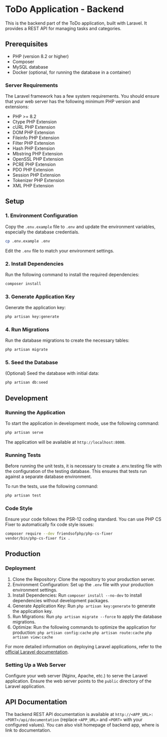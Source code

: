 # ToDo Application - Backend

This is the backend part of the ToDo application, built with Laravel. It provides a REST API for managing tasks and categories.

## Prerequisites

- PHP (version 8.2 or higher)
- Composer
- MySQL database
- Docker (optional, for running the database in a container)

### Server Requirements

The Laravel framework has a few system requirements. You should ensure that your web server has the following minimum PHP version and extensions:

- PHP >= 8.2
- Ctype PHP Extension
- cURL PHP Extension
- DOM PHP Extension
- Fileinfo PHP Extension
- Filter PHP Extension
- Hash PHP Extension
- Mbstring PHP Extension
- OpenSSL PHP Extension
- PCRE PHP Extension
- PDO PHP Extension
- Session PHP Extension
- Tokenizer PHP Extension
- XML PHP Extension

## Setup

### 1. Environment Configuration

Copy the `.env.example` file to `.env` and update the environment variables, especially the database credentials.

```sh
cp .env.example .env
```

Edit the `.env` file to match your environment settings.

### 2. Install Dependencies

Run the following command to install the required dependencies:

```sh
composer install
```

### 3. Generate Application Key

Generate the application key:

```sh
php artisan key:generate
```

### 4. Run Migrations

Run the database migrations to create the necessary tables:

```sh
php artisan migrate
```

### 5. Seed the Database

(Optional) Seed the database with initial data:

```sh
php artisan db:seed
```

## Development

### Running the Application

To start the application in development mode, use the following command:

```sh
php artisan serve
```

The application will be available at `http://localhost:8000`.

### Running Tests

Before running the unit tests, it is necessary to create a .env.testing file with the configuration of the testing database. This ensures that tests run against a separate database environment.

To run the tests, use the following command:

```sh
php artisan test
```

### Code Style

Ensure your code follows the PSR-12 coding standard. You can use PHP CS Fixer to automatically fix code style issues:

```sh
composer require --dev friendsofphp/php-cs-fixer
vendor/bin/php-cs-fixer fix .
```

## Production

### Deployment

1. Clone the Repository: Clone the repository to your production server.
2. Environment Configuration: Set up the `.env` file with your production environment settings.
3. Install Dependencies: Run `composer install --no-dev` to install dependencies without development packages.
4. Generate Application Key: Run `php artisan key:generate` to generate the application key.
5. Run Migrations: Run `php artisan migrate --force` to apply the database migrations.
6. Optimize: Run the following commands to optimize the application for production:
    `php artisan config:cache`
    `php artisan route:cache`
    `php artisan view:cache`

For more detailed information on deploying Laravel applications, refer to the [official Laravel documentation](https://laravel.com/docs/11.x/deployment).

### Setting Up a Web Server

Configure your web server (Nginx, Apache, etc.) to serve the Laravel application. Ensure the web server points to the `public` directory of the Laravel application.

## API Documentation

The backend REST API documentation is available at `http://<APP_URL>:<PORT>/api/documentation` (replace `<APP_URL>` and `<PORT>` with your configured values). You can also visit homepage of backend app, where is link to documentation.